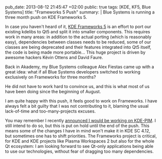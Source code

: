 pub_date: 2013-08-12 21:45:47 +02:00
public: true
tags: [KDE, KF5, Blue Systems]
title: "Frameworks 5 Push"
summary: |
    Blue Systems is running a three month push on KDE Frameworks 5.

In case you haven't heard of it, [KDE Frameworks 5][kf5] is an effort to port our existing kdelibs to Qt5 and split it into smaller components. This requires work in many areas: in addition to the actual porting (which is reasonably easy), dependencies between classes needs to be reduced, some of our classes are being deprecated and their features integrated into Qt5 itself, the code is being made more portable... This huge project is driven by awesome hackers Kévin Ottens and David Faure.

Back in Akademy, my Blue Systems colleague Alex Fiestas came up with a great idea: what if all Blue Systems developers switched to working exclusively on Frameworks for three months?

He did not have to work hard to convince us, and this is what most of us have been doing since the beginning of August.

I am quite happy with this push, it feels good to work on Frameworks. I have always felt a bit guilty that I was not contributing to it, blaming the usual lack-of-time and too-many-projects excuses.

You may remember I recently [announced I would be working on KDE-PIM][kdepim]. I still intend to do so, but this is put on hold until the end of the push. This means some of the changes I have in mind won't make it in KDE SC 4.12, but sometimes one has to shift priorities. The Frameworks project is critical, for KDE and KDE projects like Plasma Workspaces 2 but also for the whole Qt ecosystem: I am looking forward to see Qt-only applications being able to use our technologies, without fear of dragging too many dependencies.

[kf5]: http://community.kde.org/Frameworks
[kdepim]: /2013/06/20/getting-started-on-kdepim/
